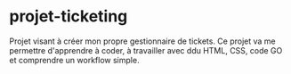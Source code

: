 # projet-ticketing
Projet visant à créer mon propre gestionnaire de tickets. 
Ce projet va me permettre d'apprendre à coder, à travailler avec ddu HTML, CSS, code GO et comprendre un workflow simple.
